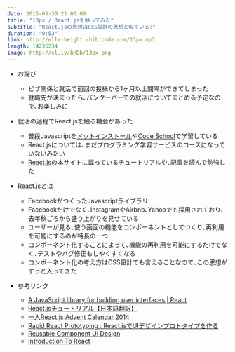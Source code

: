 ```yaml
---
date: 2015-05-30 21:00:00
title: "13px / React.jsを触ってみた"
subtitle: "React.jsの思想はCSS設計の思想と似ている?"
duration: "9:53"
link: http://elle-height.chibicode.com/13px.mp3
length: 14236234
image: http://cl.ly/bHDb/13px.png
---
```


* お詫び
  * ビザ関係と就活で前回の投稿から1ヶ月以上間隔ができてしまった
  * 就職先が決まったら､バンクーバーでの就活についてまとめる予定なので､お楽しみに

* 就活の過程でReact.jsを触る機会があった
  * 普段Javascriptを<a href="http://dotinstall.com/" target="_blank">ドットインストール</a>や<a href="https://www.codeschool.com/" target="_blank">Code School</a>で学習している
  * React.jsについては､まだプログラミング学習サービスのコースになっていないみたい
  * <a href="https://facebook.github.io/react/index.html" target="_blank">React.js</a>の本サイトに載っているチュートリアルや､記事を読んで勉強した

* React.jsとは
  * FacebookがつくったJavascriptライブラリ
  * Facebookだけでなく､InstagramやAirbnb､Yahooでも採用されており､去年秋ごろから盛り上がりを見せている
  * ユーザーが見る､使う画面の機能をコンポーネントとしてつくり､再利用を可能にするのが特長の一つ
  * コンポーネント化することによって､機能の再利用を可能にするだけでなく､テストやバグ修正もしやくすくなる
  * コンポーネント化の考え方はCSS設計でも言えることなので､この思想がすっと入ってきた

* 参考リンク
  * <a href="https://facebook.github.io/react/index.html" target="_blank">A JavaScript library for building user interfaces | React</a>
  * <a href="http://mae.chab.in/archives/2529" target="_blank">React.jsチュートリアル【日本語翻訳】</a>
  * <a href="http://qiita.com/advent-calendar/2014/reactjs" target="_blank">一人React.js Advent Calendar 2014</a>
  * <a href="https://speakerdeck.com/tyshgc/rapid-react-prototyping-react-dot-jsdeuidezainpurototaipuwozuo-ru" target="_blank">Rapid React Prototyping : React.jsでUIデザインプロトタイプを作る</a>
  * <a href="https://speakerdeck.com/tyshgc/reusable-component-ui-design" target="_blank">Reusable Component UI Design</a>
  * <a href="https://speakerdeck.com/hokaccha/introduction-to-react" target="_blank">Introduction To React</a>